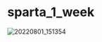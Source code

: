 # sparta_1_week

![20220801_151354](https://user-images.githubusercontent.com/59364300/182084577-394989c1-0554-408b-b0a8-49eb9e4e019d.jpg)
